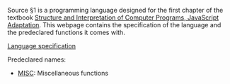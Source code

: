 Source §1 is a programming language designed for the first chapter
of the textbook
<a href="https://sicp.comp.nus.edu.sg">Structure and Interpretation
of Computer Programs, JavaScript Adaptation</a>.  This webpage contains
the specification of the language and the predeclared functions
it comes with.

<a href="../source_1.pdf">Language specification</a>
  <p/>
  Predeclared names:
  <ul>
    <li>
      <a href="../MISC/index.html">MISC</a>: Miscellaneous functions
    </li>
  </ul>

